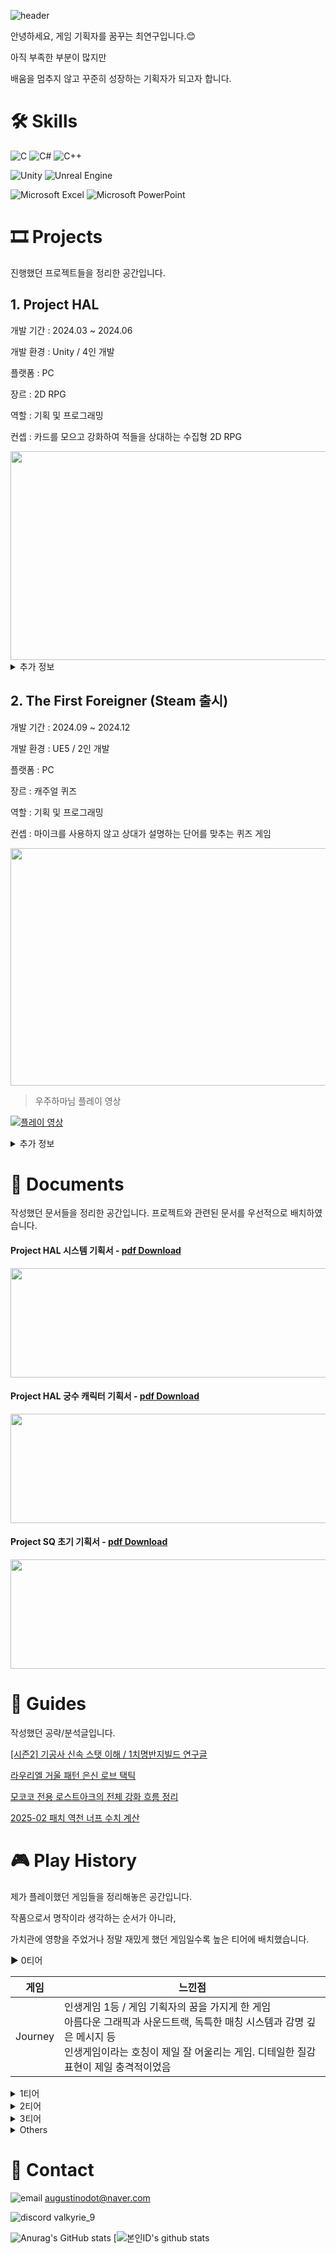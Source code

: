 ![header](https://capsule-render.vercel.app/api?type=waving&color=auto&height=300&section=header&text=%20PORTFOLIO🔨&fontSize=70&animation=fadeIn)

안녕하세요, 게임 기획자를 꿈꾸는 최연구입니다.😊

아직 부족한 부분이 많지만

배움을 멈추지 않고 꾸준히 성장하는 기획자가 되고자 합니다.

# 🛠 Skills

![C](https://img.shields.io/badge/c-%2300599C.svg?style=for-the-badge&logo=c&logoColor=white) ![C#](https://img.shields.io/badge/c%23-%23239120.svg?style=for-the-badge&logo=csharp&logoColor=white) ![C++](https://img.shields.io/badge/c++-%2300599C.svg?style=for-the-badge&logo=c%2B%2B&logoColor=white)

![Unity](https://img.shields.io/badge/unity-%23000000.svg?style=for-the-badge&logo=unity&logoColor=white) ![Unreal Engine](https://img.shields.io/badge/unrealengine-%23313131.svg?style=for-the-badge&logo=unrealengine&logoColor=white)

![Microsoft Excel](https://img.shields.io/badge/Microsoft_Excel-217346?style=for-the-badge&logo=microsoft-excel&logoColor=white) ![Microsoft PowerPoint](https://img.shields.io/badge/Microsoft_PowerPoint-B7472A?style=for-the-badge&logo=microsoft-powerpoint&logoColor=white)

# 🎞 Projects

진행했던 프로젝트들을 정리한 공간입니다.

## 1. Project HAL

개발 기간 : 2024.03 ~ 2024.06

개발 환경 : Unity / 4인 개발

플랫폼 : PC

장르 : 2D RPG

역할 : 기획 및 프로그래밍

컨셉 : 카드를 모으고 강화하여 적들을 상대하는 수집형 2D RPG

<img src="https://github.com/user-attachments/assets/b555282a-7e10-48f0-96dd-989e0d2cdcf7" width="600" height="334"/>
  
<details>
  <summary>추가 정보</summary>
    
  <br>1. 프로젝트 리포지토리 - [Repo Link](https://github.com/Yeon-Goo/Project-HAL)

  <img src="https://github.com/user-attachments/assets/5c392b5f-4da5-477e-bda1-44a096338e7d" width="400" height="283"/>  
  
  <br>2. 프로젝트 후기 - [velog Link](https://velog.io/@valkyrie/HAL-프로젝트를-진행하며-느낀-점)

  <img src="https://github.com/user-attachments/assets/c134b58e-112f-4978-b541-550b61903ec2" width="400" height="276"/>
  
</details>

## 2. The First Foreigner (Steam 출시)

개발 기간 : 2024.09 ~ 2024.12

개발 환경 : UE5 / 2인 개발

플랫폼 : PC

장르 : 캐주얼 퀴즈

역할 : 기획 및 프로그래밍

컨셉 : 마이크를 사용하지 않고 상대가 설명하는 단어를 맞추는 퀴즈 게임

  <img src="https://github.com/user-attachments/assets/8d67fa45-59f3-4ac0-9aa2-ed86f64ddd90" width="600" height="380"/>

> 우주하마님 플레이 영상

[![플레이 영상](https://img.youtube.com/vi/lpUpMxbTpX4/hqdefault.jpg)](https://youtu.be/lpUpMxbTpX4?si=OX7T4Bgteu2T7eXT)


<details>
  <summary>추가 정보  </summary>

  <br>1. 최종본 플레이 영상 👇
    
  [![그림7](https://github.com/user-attachments/assets/39ed992e-39ee-4fb9-9c11-9e7a5594972f)](https://youtu.be/AIy8zwr5r8M)

  <br>2. Steam 상점 페이지 - [Steam Link](https://store.steampowered.com/app/3634090/The_First_Foreigner/)
    
  <br>3. 프로젝트 리포지토리 - [Repo Link](https://github.com/Yeon-Goo/Project_S)

  
</details>

# 📄 Documents

작성했던 문서들을 정리한 공간입니다. 프로젝트와 관련된 문서를 우선적으로 배치하였습니다.

#### Project HAL 시스템 기획서 - [pdf Download](https://github.com/user-attachments/files/20374289/1._Project_HAL_._.-.pdf)

<img src="https://github.com/user-attachments/assets/6a5fd9a3-9ac0-4444-9d8c-046f423dd714" width="1000" height="175"/>

#### Project HAL 궁수 캐릭터 기획서 - [pdf Download](https://github.com/user-attachments/files/20374308/2._Project_HAL_._._.-.pdf)

<img src="https://github.com/user-attachments/assets/dde6e513-a1b2-4440-99d6-14b7152444d7" width="1000" height="175"/>

#### Project SQ 초기 기획서 - [pdf Download](https://github.com/user-attachments/files/20374364/3._Project_SQ_._.-.pdf)

<img src="https://github.com/user-attachments/assets/9457cbad-b63f-4948-a81d-dd29e6bf047c" width="1000" height="175"/>


# 🧩 Guides

작성했던 공략/분석글입니다.

[[시즌2] 기공사 신속 스탯 이해 / 1치명반지빌드 연구글](https://www.inven.co.kr/board/lostark/5344/110658?p=4&my=chuchu)

[라우리엘 거울 패턴 은신 로브 택틱](https://www.inven.co.kr/board/lostark/4821/87776)

[모코코 전용 로스트아크의 전체 강화 흐름 정리](https://www.inven.co.kr/board/lostark/4821/98610)

[2025-02 패치 역천 너프 수치 계산](https://www.inven.co.kr/board/lostark/5344/123768)

# 🎮 Play History

제가 플레이했던 게임들을 정리해놓은 공간입니다.

작품으로서 명작이라 생각하는 순서가 아니라,

가치관에 영향을 주었거나 정말 재밌게 했던 게임일수록 높은 티어에 배치했습니다.

▶ 0티어

| 게임              | 느낀점 |
|--------------------|------------------------------------------------------------------------------------------------------------------------------------------|
| Journey           | 인생게임 1등 / 게임 기획자의 꿈을 가지게 한 게임 <br>아름다운 그래픽과 사운드트랙, 독특한 매칭 시스템과 감명 깊은 메시지 등 <br>인생게임이라는 호칭이 제일 잘 어울리는 게임. 디테일한 질감 표현이 제일 충격적이었음 |

<details>
  <summary>1티어</summary>
  
  | 게임              | 느낀점 |
|--------------------|------------------------------------------------------------------------------------------------------------------------------------------|
| Lost Ark          | 정말… 많이 했던 게임. 분석을 꾸준히 하다 보니 보상 설계와 시스템 설계 등 게임 디자인 개념들이 자리잡았고, <br>MMORPG의 본질적 매력을 제대로 이해하게 된 계기 |
| 붕괴: 스타레일     | 서브컬쳐 게임 입문작이고 캐릭터들의 매력이 탄탄하게 설계되었다고 느낌. 스토리도 게임 중 최고 <br>왜 사람들이 서브컬쳐 게임에 그렇게 돈을 쓰는지 이해하게 됨 |
| Balatro           | 수려한 그래픽이나 스토리가 없어도 이 정도의 중독성을 줄 수 있다는 사실을 각인시켜줌. <br>이 중독성이 복잡하지 않은 단순한 시스템에서 비롯된다는 점도 흥미 |
| Factorio          | 컴퓨터공학과 필수 교양 게임으로 유명함. 자동화의 재미를 알게 해 주고 설계의 맛에 중독되게 함. |
| PUBG              | 구식 PC방들을 전부 리모델링 시켜버린 구세주. 배틀로얄의 강점이 잘 녹아있는 게임. 게임을 크게 작품과 스포츠로 구분하면, 스포츠 장르 중 제일 기회가 공평한 게임이 아닐까? |
| ELDEN RING        | 성장의 개념이 강조된 꽉 찬 오픈월드 게임. 캐릭터는 물론이고 유저의 성장이 게임의 큰 비중을 차지하며 소울류의 매운 맛이 좀 덜해서 좋았음 |
| 젤다: 야생의 숨결  | 활용의 개념이 강조된 꽉 찬 오픈월드 게임. 오브젝트 간 상호작용이 굉장히 다양하며, 이를 통해 유저에게 자유도를 제공함 |
| OverCooked&nbsp;&nbsp;&nbsp;&nbsp;&nbsp;&nbsp;&nbsp;&nbsp;&nbsp;&nbsp;&nbsp;&nbsp;&nbsp;&nbsp;&nbsp;| 인생작이라고 보기엔 애매한 부분이 있지만 도파민 수치만 놓고 보면 탑티어인 게임. <br>오프라인에서 친구들과 같이 할 때가 최고점 |

</details>

<details>
  <summary>2티어</summary>
  
  | 게임              | 느낀점 |
|--------------------|------------------------------------------------------------------------------------------------------------------------------------------|
| Starcraft                      | 어린 시절을 책임졌던 게임. 게임의 e-스포츠로서의 역할을 제대로 이해하게 해줌. |
| Monster Hunter: World          | 로아를 하는데 몬헌을 안해? 해서 시작한 게임. 몬헌이 훨씬 근본? 있다고 느껴졌으며 무기 별 특색이 잘 나타나있다고 생각했음. 무기별 밸런스는 논외 |
| Sid Meier's Civilization VI    | 유명한 악마의 게임. 중간중간 밥을 먹어야 한다는 것이 큰 문제 |
| 야생의 땅: 듀랑고               | 지금 보면 여러 방면에서 부족하다고 느끼겠지만, 당시 부족을 키우던 재미는 잊을 수 없음. |
| Fall Guys                      | 초등학교, 중학교 수련회가 게임으로 각색된 버전. 아기자기한 캐릭터로 잘 구현됨 |
| Beat Saber                     | 고해상도 그래픽을 포기함으로써 오히려 더 화려한 시각적 경험을 제공함. <br>당시 타 VR 게임들과 다른 특징으로 굉장했던 아이디어라고 생각함 |
| League of Legends              | 많은 사람이 하지만.. 좋은 게임인지는 의심되는 게임 AOS의 이상향임은 부정할 수 없음 / 최적화는 최고 |
| Minecraft&nbsp;&nbsp;&nbsp;&nbsp;&nbsp;&nbsp;&nbsp;&nbsp;&nbsp;&nbsp;&nbsp;&nbsp;&nbsp;&nbsp;&nbsp;| 최근에 수면 브금으로 자주 활용함 / 샌드박스 게임의 자유도가 제대로 느껴지는 게임 |
| We Were Here                   | 2인 방탈출을 게임으로 각색한 버전. 독창적인 기믹도 꽤 있었고 이를 활용한 레벨 디자인이 인상적이었음. |

</details>

<details>
  <summary>3티어</summary>
  
  | 게임              |
|--------------------|
| OverWatch                      |
| Super Mario Odyssey            |
| Tekken 7, 8                    |
| Apex 레전드                    |
| Super Smash Bros.              |
| 커비 시리즈                     |
| Slay the Spire                 |
| Spelunky&nbsp;&nbsp;&nbsp;&nbsp;&nbsp;&nbsp;&nbsp;&nbsp;&nbsp;&nbsp;&nbsp;&nbsp;&nbsp;&nbsp;&nbsp;|
| 세븐나이츠                      |
| Rainbow Six Siege              |
| Undertale                      |
| Palworld                       |
| MapleStory                     |
| HearthStone                    |
</details>

<details>
  <summary>Others</summary>
  이곳은 해봤던 게임 중 생각나는 게임을 최대한 배치했습니다.  
  
  추억의 플래시게임은 티어를 매기기엔 애매하다 생각하여 이 곳에 배치하였습니다.  
  게임이 별로라는 이야기가 절대 아닙니다..

|         &nbsp;       |                  |                |               |          |
|----------------|-------------------|-----------------|----------------|-----------|
| 서든어택        | Bloons TD 6       | Stardew Valley  | 앵그리버드     | 후레쉬맨   |
| 버블파이터      | Core Keeper       | Undertale       | 제트팩 조이라이더 | 박스헤드   |
| 명조: 워더링 웨이브 | Cult of the Lamb  | A Way Out       | 레이디버그     | 아빠와나   |
| 마비노기 모바일   | DJMAX RESPECT V   | Satisfactory    | 쿠키런         |           |
| 쿠키런 킹덤     | Feign             | Once Human      | 팔라독         |           |
| 클래시 로얄     | Goose Goose Duck  | 아스팔트 시리즈    | 템플런         |           |
| 60 Seconds     | Half-Life: Alyx   | 크레이지아케이드 | Subway Surfer   |           |
| 귀귀살전        | Hollow Knight     | 카트라이더      | 놈             |           |
| 얼불춤          | Human Fall Flat   | 에어라이더      | 슈퍼액션히어로  |           |
| 이터널 리턴     | Lethal Company    | 소울나이트      | 전쟁시대       |           |
| Agrou          | Project Winter    | 1945 Strikers   | 나루토vs블리치 |           |



</details>




# 📢 Contact

![email](https://img.shields.io/badge/-999999?style=flat-square&logo=gmail&logoColor=##EA4335) augustinodot@naver.com

![discord](https://img.shields.io/badge/-000000?style=flat-square&logo=discord&logoColor=#5865F2) valkyrie_9

![Anurag's GitHub stats](https://github-readme-stats.vercel.app/api?username=Yeon-Goo&show_icons=true&theme=radical) [![본인ID's github stats](https://github-readme-stats.vercel.app/api/top-langs/?username=Yeon-Goo&show_icons=true&hide_border=true&title_color=004386&icon_color=004386&layout=compact)


